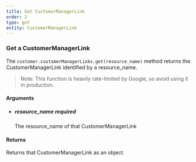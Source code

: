 ```yaml
---
title: Get CustomerManagerLink 
order: 2
type: get
entity: CustomerManagerLink 
---
```


### Get a CustomerManagerLink 

The `customer.customerManagerLinks.get(resource_name)` method returns the CustomerManagerLink identified by a resource_name. 

> Note: This function is heavily rate-limited by Google, so avoid using it in production.


#### Arguments

- ##### resource_name *required*
    The resource_name of that CustomerManagerLink


#### Returns

Returns that CustomerManagerLink as an object.
